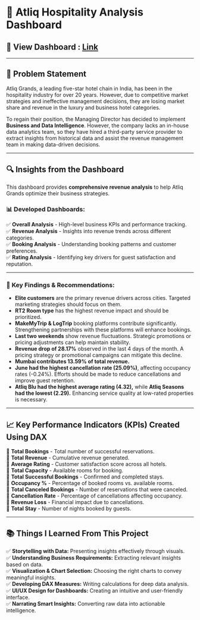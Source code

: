 # 🏨 Atliq Hospitality Analysis Dashboard  

## 🔗 **View Dashboard :**  [Link](https://app.powerbi.com/view?r=eyJrIjoiOGZiMGNmZjUtMzZmMC00MTJhLTg0NWItMGM1YWFjNTQ0MWE3IiwidCI6ImM2ZTU0OWIzLTVmNDUtNDAzMi1hYWU5LWQ0MjQ0ZGM1YjJjNCJ9&pageName=9eff58b7a77793593a36) 

---

## 📌 Problem Statement  
Atliq Grands, a leading five-star hotel chain in India, has been in the hospitality industry for over 20 years. However, due to competitive market strategies and ineffective management decisions, they are losing market share and revenue in the luxury and business hotel categories.  

To regain their position, the Managing Director has decided to implement **Business and Data Intelligence**. However, the company lacks an in-house data analytics team, so they have hired a third-party service provider to extract insights from historical data and assist the revenue management team in making data-driven decisions.  

---

## 🔍 Insights from the Dashboard  
This dashboard provides **comprehensive revenue analysis** to help Atliq Grands optimize their business strategies.  

### 📊 **Developed Dashboards:**  
✅ **Overall Analysis** - High-level business KPIs and performance tracking.  
✅ **Revenue Analysis** - Insights into revenue trends across different categories.  
✅ **Booking Analysis** - Understanding booking patterns and customer preferences.  
✅ **Rating Analysis** - Identifying key drivers for guest satisfaction and reputation.  

---

### 📌 **Key Findings & Recommendations:**  
- **Elite customers** are the primary revenue drivers across cities. Targeted marketing strategies should focus on them.  
- **RT2 Room type** has the highest revenue impact and should be prioritized.  
- **MakeMyTrip & LogTrip** booking platforms contribute significantly. Strengthening partnerships with these platforms will enhance bookings.  
- **Last two weekends** show revenue fluctuations. Strategic promotions or pricing adjustments can help maintain stability.  
- **Revenue drop of 28.17%** observed in the last 4 days of the month. A pricing strategy or promotional campaigns can mitigate this decline.  
- **Mumbai contributes 13.59% of total revenue.**  
- **June had the highest cancellation rate (25.09%)**, affecting occupancy rates (-0.24%). Efforts should be made to reduce cancellations and improve guest retention.  
- **Atliq Blu had the highest average rating (4.32),** while **Atliq Seasons had the lowest (2.29).** Enhancing service quality at low-rated properties is necessary.  

---

## 📈 **Key Performance Indicators (KPIs) Created Using DAX**  
📌 **Total Bookings** - Total number of successful reservations.  
📌 **Total Revenue** - Cumulative revenue generated.  
📌 **Average Rating** - Customer satisfaction score across all hotels.  
📌 **Total Capacity** - Available rooms for booking.  
📌 **Total Successful Bookings** - Confirmed and completed stays.  
📌 **Occupancy %** - Percentage of booked rooms vs. available rooms.  
📌 **Total Canceled Bookings** - Number of reservations that were canceled.  
📌 **Cancellation Rate** - Percentage of cancellations affecting occupancy.  
📌 **Revenue Loss** - Financial impact due to cancellations.  
📌 **Total Stay** - Number of nights booked by guests.  

---

## 📚 **Things I Learned From This Project**  
✅ **Storytelling with Data:** Presenting insights effectively through visuals.  
✅ **Understanding Business Requirements:** Extracting relevant insights based on data.  
✅ **Visualization & Chart Selection:** Choosing the right charts to convey meaningful insights.  
✅ **Developing DAX Measures:** Writing calculations for deep data analysis.  
✅ **UI/UX Design for Dashboards:** Creating an intuitive and user-friendly interface.  
✅ **Narrating Smart Insights:** Converting raw data into actionable intelligence.  


